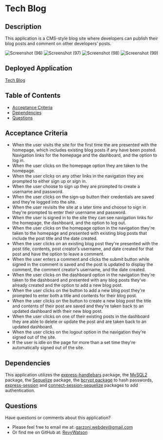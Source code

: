 # Tech Blog

## Description

This application is a CMS-style blog site where developers can publish their blog posts and comment on other developers’ posts.

![Screenshot (96)](https://user-images.githubusercontent.com/76264693/118419481-1f315180-b68a-11eb-84a7-eca0e18c05b0.png)
![Screenshot (97)](https://user-images.githubusercontent.com/76264693/118419483-20fb1500-b68a-11eb-9e23-a5fad637b852.png)
![Screenshot (98)](https://user-images.githubusercontent.com/76264693/118419485-23f60580-b68a-11eb-905d-d8abbc843967.png)
![Screenshot (99)](https://user-images.githubusercontent.com/76264693/118419487-26585f80-b68a-11eb-9cce-47ffa7c10076.png)

## Deployed Application

[Tech Blog](https://tranquil-shore-17488.herokuapp.com/)

## Table of Contents

  - [Acceptance Criteria](#acceptance-criteria)
  - [Dependencies](#dependencies)
  - [Questions](#questions)

## Acceptance Criteria

* When the user visits the site for the first time the are presented with the homepage, which includes existing blog posts if any have been posted. Navigation links for the homepage and the dashboard, and the option to log in.
* When the user clicks on the homepage option they are taken to the homepage.
* When the user clicks on any other links in the navigation they are prompted to either sign up or sign in.
* When the user choose to sign up they are prompted to create a username and password.
* When the user clicks on the sign-up button their credentials are saved and they're logged into the site.
* When the user revisits the site at a later time and choose to sign in they're prompted to enter their username and password.
* When the user is signed in to the site they can see navigation links for the homepage, the dashboard, and the option to log out.
* When the user clicks on the homepage option in the navigation they're taken to the homepage and presented with existing blog posts that include the post title and the date created.
* When the user clicks on an existing blog post they're presented with the post title, contents, post creator’s username, and date created for that post and have the option to leave a comment.
* When the user enters a comment and clicks the submit button while signed in the comment is saved and the post is updated to display the comment, the comment creator’s username, and the date created.
* When the user clicks on the dashboard option in the navigation they're taken to the dashboard and presented with any blog posts they've already created and the option to add a new blog post.
* When the user clicks on the button to add a new blog post they're prompted to enter both a title and contents for their blog post.
* When the user clicks on the button to create a new blog post the title and contents of their post are saved and they're taken back to an updated dashboard with their new blog post.
* When the user clicks on one of their existing posts in the dashboard they are able to delete or update the post and are taken back to an updated dashboard.
* When the user clicks on the logout option in the navigation they're signed out of the site.
* If the user is idle on the page for more than a set time they're automatically signed out of the site. 

## Dependencies

This application utilizes the [express-handlebars](https://www.npmjs.com/package/express-handlebars) package, the [MySQL2](https://www.npmjs.com/package/mysql2) package, the [Sequelize](https://www.npmjs.com/package/sequelize) package, the [bcrypt package](https://www.npmjs.com/package/bcrypt) to hash passwords, [express-session](https://www.npmjs.com/package/express-session) and [connect-session-sequelize](https://www.npmjs.com/package/connect-session-sequelize) packages to add authentication.

## Questions

Have questions or comments about this application?

- Please feel free to email me at: garzoni.webdev@gmail.com
- Or find me on GitHub at: [RevyWatson](https://github.com/RevyWatson)